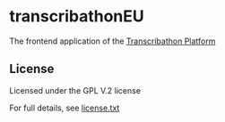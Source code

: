 # transcribathonEU
The frontend application of the [Transcribathon Platform](https://europeana.transcribathon.eu) 

## License

Licensed under the GPL V.2 license

For full details, see [license.txt](license.txt)
